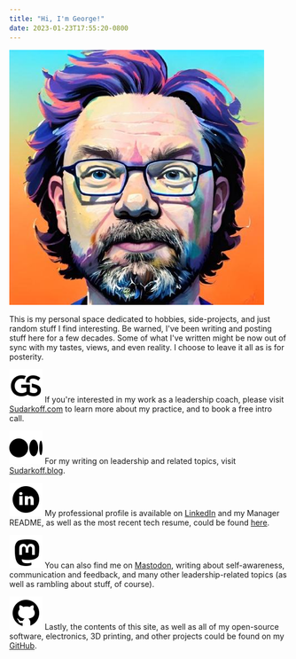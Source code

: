 ```yaml
---
title: "Hi, I'm George!"
date: 2023-01-23T17:55:20-0800
---
```

![headshot](/img/headshot.jpeg)

This is my personal space dedicated to hobbies, side-projects, and just random stuff I find interesting. Be warned, I've been writing and posting stuff here for a few decades. Some of what I've written might be now out of sync with my tastes, views, and even reality. I choose to leave it all as is for posterity.

![icon](/img/gs-logo.svg) If you're interested in my work as a leadership coach, please visit [Sudarkoff.com](https://sudarkoff.com) to learn more about my practice, and to book a free intro call.

![icon](/img/medium.svg) For my writing on leadership and related topics, visit [Sudarkoff.blog](https://sudarkoff.blog).

![icon](/img/linkedin.svg) My professional profile is available on [LinkedIn](https://linkedin.com/in/sudarkoff) and my Manager README, as well as the most recent tech resume, could be found [here](https://sudarkoff.com/manager-readme).

![icon](/img/mastodon.svg) You can also find me on [Mastodon](https://hachyderm.io/@sudarkoff), writing about self-awareness, communication and feedback, and many other leadership-related topics (as well as rambling about stuff, of course).

![icon](/img/github.svg) Lastly, the contents of this site, as well as all of my open-source software, electronics, 3D printing, and other projects could be found on my [GitHub](https://github.com/sudarkoff).